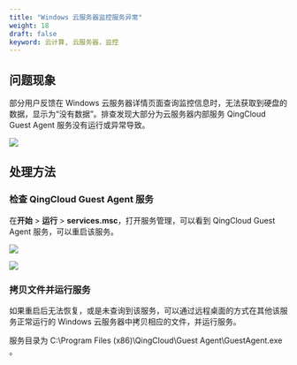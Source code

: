 ```yaml
---
title: "Windows 云服务器监控服务异常"
weight: 18
draft: false
keyword: 云计算, 云服务器，监控
---
```


## 问题现象

部分用户反馈在 Windows 云服务器详情页面查询监控信息时，无法获取到硬盘的数据，显示为“没有数据”。排查发现大部分为云服务器内部服务 QingCloud Guest Agent 服务没有运行或异常导致。

![](../../../_images/windows_guest_agent_1.png)

## 处理方法

### 检查 QingCloud Guest Agent 服务

在**开始** > **运行** > **services.msc**，打开服务管理，可以看到 QingCloud Guest Agent 服务，可以重启该服务。

![](../../../_images/windows_guest_agent_2.png)

![](../../../_images/windows_guest_agent_3.png)


### 拷贝文件并运行服务

如果重启后无法恢复，或是未查询到该服务，可以通过远程桌面的方式在其他该服务正常运行的 Windows 云服务器中拷贝相应的文件，并运行服务。

服务目录为 C:\Program Files (x86)\QingCloud\Guest Agent\GuestAgent.exe 。



